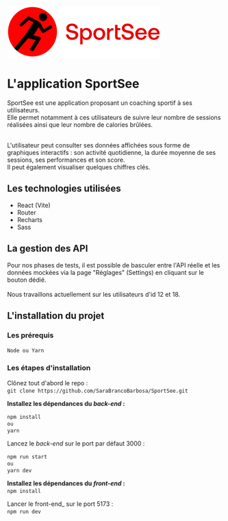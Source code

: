 ![Logo de l'application SportSee.](/Front-end/public/assets/logo/logo.svg)

# L'application SportSee
SportSee est une application proposant un coaching sportif à ses utilisateurs.<br>
Elle permet notamment à ces utilisateurs de suivre leur nombre de sessions réalisées ainsi que leur nombre de calories brûlées.<br><br>

L'utilisateur peut consulter ses données affichées sous forme de graphiques interactifs : son activité quotidienne, la durée moyenne de ses sessions, ses performances et son score.<br>
Il peut également visualiser quelques chiffres clés.

## Les technologies utilisées
- React (Vite)
- Router
- Recharts
- Sass

## La gestion des API
Pour nos phases de tests, il est possible de basculer entre l'API réelle et les données mockées via la page "Réglages" (Settings) en cliquant sur le bouton dédié.<br><br>
Nous travaillons actuellement sur les utilisateurs d'id 12 et 18.

## L'installation du projet
### Les prérequis
`Node ou Yarn`

### Les étapes d'installation
Clônez tout d'abord le repo :<br>
`git clone https://github.com/SaraBrancoBarbosa/SportSee.git`

**Installez les dépendances du _back-end_ :**
```
npm install
ou
yarn
```

Lancez le _back-end_ sur le port par défaut 3000 :
```
npm run start
ou
yarn dev
```

**Installez les dépendances du _front-end_ :** <br>
`npm install`

Lancer le front-end_ sur le port 5173 : <br>
`npm run dev`